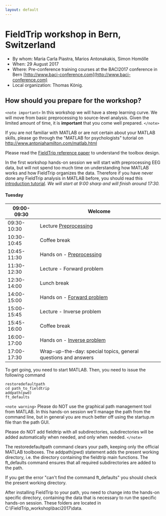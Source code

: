 ```yaml
---
layout: default
---
```


# FieldTrip workshop in Bern, Switzerland

*  By whom: Maria Carla Piastra, Marios Antonakakis, Simon Homölle
*  When: 29 August 2017
*  Where: Pre-conference training courses at the BACI2017 conference in Bern [http://www.baci-conference.com](http://www.baci-conference.com)
*  Local organization: Thomas König.

## How should you prepare for the workshop?

`<note important>`
In this workshop we will have a steep learning curve. We will move from basic preprocessing to source-level analysis. Given the limited amount of time, it is **important** that you come well prepared.
`</note>`

If you are not familiar with MATLAB or are not certain about your MATLAB skills, please go through the "MATLAB for psychologists" tutorial on http://www.antoniahamilton.com/matlab.html

Please read the [FieldTrip reference paper](http://www.hindawi.com/journals/cin/2011/156869/) to understand the toolbox design.

In the first workshop hands-on session we will start with preprocessing EEG data, but will not spend too much time on understanding how MATLAB works and how FieldTrip organizes the data. Therefore if you have never done any FieldTrip analysis in MATLAB before, you should read this [introduction tutorial](/tutorial/introduction).
*We will start at 9:00 sharp and will finish around 17:30.*

####  Tuesday

 | 09:00-09:30 | Welcome                                                                                                                              |
 | ----------- | -------                                                                                                                              |
 | 09:30-10:30 | Lecture [ Preprocessing](http:/ftp.fieldtriptoolbox.org/pub/fieldtrip/workshop/baci2017/antonakakis_preprocessing_29_08_2017.pptx )  |
 | 10:30-10:45 | Coffee break                                                                                                                         |
 | 10:45-11:30 | Hands on - [Preprocessing](/workshop/baci2017/preprocessing )                                        |
 | 11:30-12:30 | Lecture - Forward problem                                                                                                            |
 | 12:30-14:00 | Lunch break                                                                                                                          |
 | 14:00-15:00 | Hands on - [Forward problem](/workshop/baci2017/forwardproblem )                                     |
 | 15:00-15:45 | Lecture - Inverse problem                                                                                                            |
 | 15:45-16:00 | Coffee break                                                                                                                         |
 | 16:00-17:00 | Hands on - [Inverse problem](/workshop/baci2017/inverseproblem )                                     |
 | 17:00-17:30 | Wrap-up-the-day: special topics, general questions and answers                                                                       |


To get going, you need to start MATLAB. Then, you need to issue the following command

    restoredefaultpath
    cd path_to_fieldtrip
    addpath(pwd)
    ft_defaults

`<note warning>`
Please do NOT use the graphical path management tool from MATLAB. In this hands-on session we'll manage the path from the command line, but in general you are much better off using the startup.m file than the path GUI.

Please do NOT add fieldtrip with all subdirectories, subdirectories will be added automatically when needed, and only when needed.
`</note>`

The restoredefaultpath command clears your path, keeping only the
official MATLAB toolboxes. The addpath(pwd) statement adds the
present working directory, i.e. the directory containing the fieldtrip
main functions. The ft_defaults command ensures that all required
subdirectories are added to the path.

If you get the error "can't find the command ft_defaults" you should check the present working directory.

After installing FieldTrip to your path, you need to change into the hands-on specific directory, containing the data that is necessary to run the specific hands-on session. These folders are located in C:\FieldTrip_workshop\baci2017\data.


